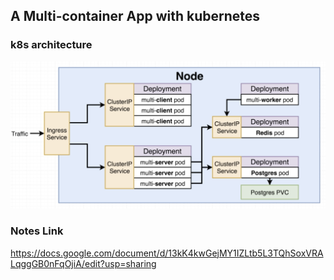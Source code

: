 ## A Multi-container App with kubernetes

### k8s architecture
![Development stack](./static-assets/k8s-deployment.png)

### Notes Link
https://docs.google.com/document/d/13kK4kwGejMY1IZLtb5L3TQhSoxVRALqggGB0nFqOjiA/edit?usp=sharing